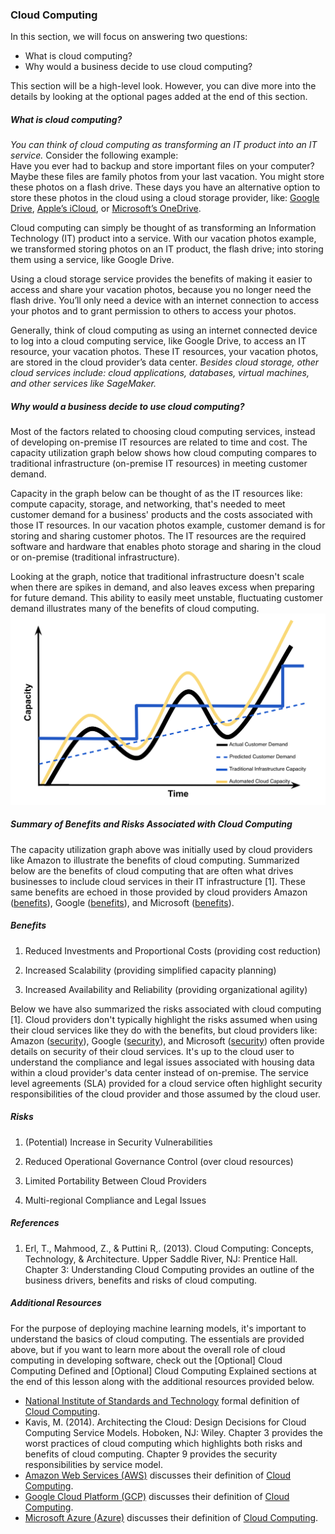 ### Cloud Computing
In this section, we will focus on answering two questions:
 * What is cloud computing?
 * Why would a business decide to use cloud computing?

This section will be a high-level look. However, you can dive more into the details by looking at the optional pages added at the end of this section.

##### What is cloud computing?
*You can think of cloud computing as transforming an IT product into an IT service.* Consider the following example:<br/>
Have you ever had to backup and store important files on your computer? Maybe these files are family photos from your last vacation. You might store these photos on a flash drive. These days you have an alternative option to store these photos in the cloud using a cloud storage provider, like: [Google Drive](https://www.google.com/drive/), [Apple’s iCloud](https://www.apple.com/icloud/), or [Microsoft’s OneDrive](https://onedrive.live.com/about/en-us/).

Cloud computing can simply be thought of as transforming an Information Technology (IT) product into a service. With our vacation photos example, we transformed storing photos on an IT product, the flash drive; into storing them using a service, like Google Drive.

Using a cloud storage service provides the benefits of making it easier to access and share your vacation photos, because you no longer need the flash drive. You’ll only need a device with an internet connection to access your photos and to grant permission to others to access your photos.

Generally, think of cloud computing as using an internet connected device to log into a cloud computing service, like Google Drive, to access an IT resource, your vacation photos. These IT resources, your vacation photos, are stored in the cloud provider’s data center. *Besides cloud storage, other cloud services include: cloud applications, databases, virtual machines, and other services like SageMaker.*

##### Why would a business decide to use cloud computing?
Most of the factors related to choosing cloud computing services, instead of developing on-premise IT resources are related to time and cost. The capacity utilization graph below shows how cloud computing compares to traditional infrastructure (on-premise IT resources) in meeting customer demand.

Capacity in the graph below can be thought of as the IT resources like: compute capacity, storage, and networking, that's needed to meet customer demand for a business' products and the costs associated with those IT resources. In our vacation photos example, customer demand is for storing and sharing customer photos. The IT resources are the required software and hardware that enables photo storage and sharing in the cloud or on-premise (traditional infrastructure).

Looking at the graph, notice that traditional infrastructure doesn't scale when there are spikes in demand, and also leaves excess when preparing for future demand. This ability to easily meet unstable, fluctuating customer demand illustrates many of the benefits of cloud computing.
![alt text](Images/c3.png)

##### Summary of Benefits and Risks Associated with Cloud Computing
The capacity utilization graph above was initially used by cloud providers like Amazon to illustrate the benefits of cloud computing. Summarized below are the benefits of cloud computing that are often what drives businesses to include cloud services in their IT infrastructure [1]. These same benefits are echoed in those provided by cloud providers Amazon ([benefits](https://aws.amazon.com/what-is-cloud-computing/)), Google ([benefits](https://cloud.google.com/what-is-cloud-computing/)), and Microsoft ([benefits](https://azure.microsoft.com/en-us/overview/what-is-cloud-computing/)).

##### Benefits
 1. Reduced Investments and Proportional Costs (providing cost reduction)

 2. Increased Scalability (providing simplified capacity planning)

 3. Increased Availability and Reliability (providing organizational agility)

Below we have also summarized the risks associated with cloud computing [1]. Cloud providers don't typically highlight the risks assumed when using their cloud services like they do with the benefits, but cloud providers like: Amazon ([security](https://aws.amazon.com/security/introduction-to-cloud-security/)), Google ([security](https://cloud.google.com/security/data-safety/)), and Microsoft ([security](https://www.microsoft.com/en-us/TrustCenter/CloudServices/Azure/default.aspx)) often provide details on security of their cloud services. It's up to the cloud user to understand the compliance and legal issues associated with housing data within a cloud provider's data center instead of on-premise. The service level agreements (SLA) provided for a cloud service often highlight security responsibilities of the cloud provider and those assumed by the cloud user.

##### Risks
1. (Potential) Increase in Security Vulnerabilities

2. Reduced Operational Governance Control (over cloud resources)

3. Limited Portability Between Cloud Providers

4. Multi-regional Compliance and Legal Issues
##### References
  1. Erl, T., Mahmood, Z., & Puttini R,. (2013). Cloud Computing: Concepts, Technology, & Architecture. Upper Saddle River, NJ: Prentice Hall.<br/>Chapter 3: Understanding Cloud Computing provides an outline of the business drivers, benefits and risks of cloud computing.
##### Additional Resources
For the purpose of deploying machine learning models, it's important to understand the basics of cloud computing. The essentials are provided above, but if you want to learn more about the overall role of cloud computing in developing software, check out the [Optional] Cloud Computing Defined and [Optional] Cloud Computing Explained sections at the end of this lesson along with the additional resources provided below.

 * [National Institute of Standards and Technology](https://www.nist.gov/) formal definition of [Cloud Computing](https://csrc.nist.gov/publications/detail/sp/800-145/final).
 * Kavis, M. (2014). Architecting the Cloud: Design Decisions for Cloud Computing Service Models. Hoboken, NJ: Wiley. Chapter 3 provides the worst practices of cloud computing which highlights both risks and benefits of cloud computing. Chapter 9 provides the security responsibilities by service model.
* [Amazon Web Services (AWS)](https://aws.amazon.com/) discusses their definition of [Cloud Computing](https://aws.amazon.com/what-is-cloud-computing/).
* [Google Cloud Platform (GCP)](https://cloud.google.com/) discusses their definition of [Cloud Computing](https://cloud.google.com/what-is-cloud-computing/).
* [Microsoft Azure (Azure)](https://azure.microsoft.com/en-us/) discusses their definition of [Cloud Computing](https://azure.microsoft.com/en-us/overview/what-is-cloud-computing/).
